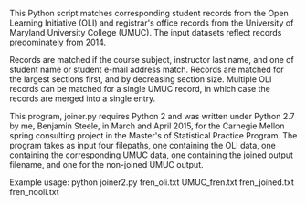 This Python script matches corresponding student records from the Open Learning Initiative (OLI) and registrar's office records from the University of Maryland University College (UMUC).  The input datasets reflect records predominately from 2014.

Records are matched if the course subject, instructor last name, and one of student name or student e-mail address match.  Records are matched for the largest sections first, and by decreasing section size.  Multiple OLI records can be matched for a single UMUC record, in which case the records are merged into a single entry.

This program, joiner.py requires Python 2 and was written under Python 2.7 by me, Benjamin Steele, in March and April 2015, for the Carnegie Mellon spring consulting project in the Master's of Statistical Practice Program.  The program takes as input four filepaths, one containing the OLI data, one containing the corresponding UMUC data, one containing the joined output filename, and one for the non-joined UMUC output.

Example usage:
python joiner2.py fren_oli.txt UMUC_fren.txt fren_joined.txt fren_nooli.txt